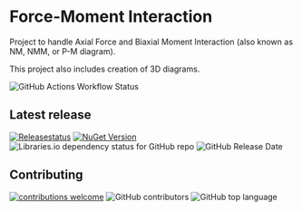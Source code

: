 # Force-Moment Interaction
Project to handle Axial Force and Biaxial Moment Interaction (also known as NM, NMM, or P-M diagram).

This project also includes creation of 3D diagrams.

![GitHub Actions Workflow Status](https://github.com/MagmaWorks/ForceMomentInteraction/actions/workflows/on-merge-to-main.yml/badge.svg)

## Latest release
[![Releasestatus](https://github.com/MagmaWorks/ForceMomentInteraction/actions/workflows/on-release.yml/badge.svg)](https://github.com/MagmaWorks/ForceMomentInteraction/releases)
[![NuGet Version](https://img.shields.io/nuget/v/MagmaWorks.ForceMomentInteraction)](https://www.nuget.org/packages/MagmaWorks.ForceMomentInteraction)
![Libraries.io dependency status for GitHub repo](https://img.shields.io/librariesio/github/MagmaWorks/ForceMomentInteraction)
![GitHub Release Date](https://img.shields.io/github/release-date/MagmaWorks/ForceMomentInteraction)


## Contributing 
[![contributions welcome](https://img.shields.io/badge/contributions-welcome-brightgreen.svg?style=flat)](https://github.com/MagmaWorks/ForceMomentInteraction/issues)
![GitHub contributors](https://img.shields.io/github/contributors/MagmaWorks/ForceMomentInteraction)
![GitHub top language](https://img.shields.io/github/languages/top/MagmaWorks/ForceMomentInteraction)
